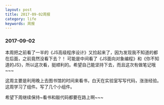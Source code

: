 ```yaml
---
layout: post
title: 2017-09-02周报
category: life
keywords: 周报
---
```




### 2017-09-02
本周把之前看了一半的《JS高级程序设计》又捡起来了，因为发现我不知道的都在后面，之前竟然没看下去？！
可能是中间看了《JS面向对象编程》和《你不知道的JS》，所以这次看，挺顺利的。希望自己能坚持下去，而且这次有做笔记哦~~~

这周主要是利用晚上去图书馆的时间来看书，白天在实验室写写代码，涨涨经验。这周学习了组件。写了几个小组件。

希望下周继续保持~看书和敲代码都要在路上啊~~~

